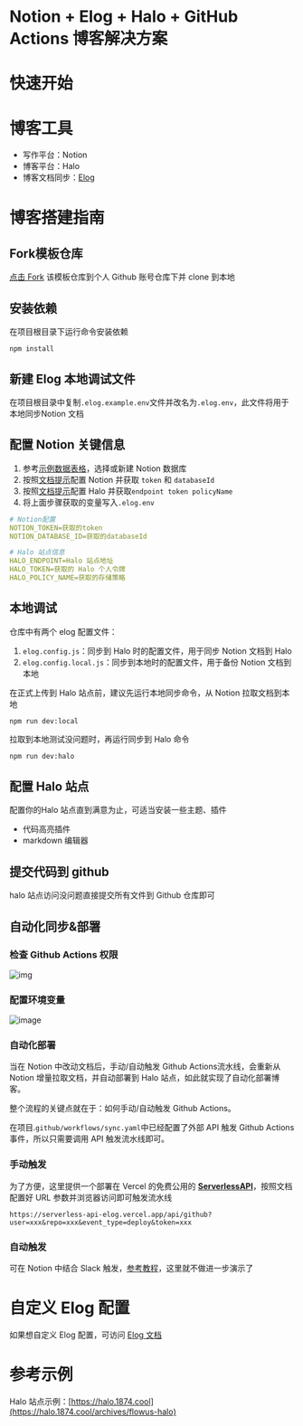 # Notion + Elog + Halo + GitHub Actions 博客解决方案
# 快速开始
# 博客工具

- 写作平台：Notion
- 博客平台：Halo
- 博客文档同步：[Elog](https://github.com/LetTTGACO/elog)

# 博客搭建指南


## Fork模板仓库


[点击 Fork](https://github.com/elog-x/notion-halo/fork) 该模板仓库到个人 Github 账号仓库下并 clone 到本地


## 安装依赖


在项目根目录下运行命令安装依赖


```shell
npm install
```


## 新建 Elog 本地调试文件


在项目根目录中复制`.elog.example.env`文件并改名为`.elog.env`，此文件将用于本地同步Notion 文档


## 配置 Notion 关键信息

1. 参考[示例数据表格](https://1874.notion.site/b061632fc7d644eaa12f3e0f095938fb)，选择或新建 Notion 数据库
2. 按照[文档提示](https://elog.1874.cool/notion/gvnxobqogetukays#notion)配置 Notion 并获取 `token` 和 `databaseId`
3. 按照[文档提示](https://elog.1874.cool/notion/gvnxobqogetukays#halo)配置 Halo 并获取`endpoint token policyName`
4. 将上面步骤获取的变量写入`.elog.env`

```yaml
# Notion配置
NOTION_TOKEN=获取的token
NOTION_DATABASE_ID=获取的databaseId

# Halo 站点信息
HALO_ENDPOINT=Halo 站点地址
HALO_TOKEN=获取的 Halo 个人令牌
HALO_POLICY_NAME=获取的存储策略
```


## 本地调试


仓库中有两个 elog 配置文件：

1. `elog.config.js`：同步到 Halo 时的配置文件，用于同步 Notion 文档到 Halo
2. `elog.config.local.js`：同步到本地时的配置文件，用于备份 Notion 文档到本地

在正式上传到 Halo 站点前，建议先运行本地同步命令，从 Notion 拉取文档到本地


```shell
npm run dev:local
```


拉取到本地测试没问题时，再运行同步到 Halo 命令


```bash
npm run dev:halo
```


## 配置 Halo 站点


配置你的Halo 站点直到满意为止，可适当安装一些主题、插件

- 代码高亮插件
- markdown 编辑器

## 提交代码到 github


halo 站点访问没问题直接提交所有文件到 Github 仓库即可


## 自动化同步&部署


### 检查 Github Actions 权限

![img](https://image.1874.cool/1874/202311082349660.png)
### 配置环境变量
![image](https://image.1874.cool/1874/202311301327995.jpg)

### 自动化部署


当在 Notion 中改动文档后，手动/自动触发 Github Actions流水线，会重新从 Notion 增量拉取文档，并自动部署到 Halo 站点，如此就实现了自动化部署博客。


整个流程的关键点就在于：如何手动/自动触发 Github Actions。


在项目.`github/workflows/sync.yaml`中已经配置了外部 API 触发 Github Actions 事件，所以只需要调用 API 触发流水线即可。


### 手动触发


为了方便，这里提供一个部署在 Vercel 的免费公用的 [**ServerlessAPI**](https://github.com/elog-x/serverless-api)，按照文档配置好 URL 参数并浏览器访问即可触发流水线


```text
https://serverless-api-elog.vercel.app/api/github?user=xxx&repo=xxx&event_type=deploy&token=xxx
```


### 自动触发


可在 Notion 中结合 Slack 触发，[参考教程](https://elog.1874.cool/notion/vy55q9xwlqlsfrvk)，这里就不做进一步演示了


# 自定义 Elog 配置


如果想自定义 Elog 配置，可访问 [Elog 文档](https://elog.1874.cool/)


# 参考示例


Halo 站点示例：[https://halo.1874.cool](https://halo.1874.cool/archives/flowus-halo)

